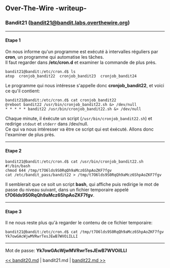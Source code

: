 ## Over-The-Wire -writeup-
### Bandit21 (bandit21@bandit.labs.overthewire.org)

---
#### Etape 1

On nous informe qu'un programme est exécuté à intervalles réguliers par **cron**, un programme qui automatise les tâches.  
Il faut regarder dans **/etc/cron.d** et examiner la commande de plus près.

```console
bandit21@bandit:/etc/cron.d$ ls
atop  cronjob_bandit22  cronjob_bandit23  cronjob_bandit24
```

Le programme qui nous intéresse s'appelle donc **cronjob_bandit22**, et voici ce qu'il contient:

```console
bandit21@bandit:/etc/cron.d$ cat cronjob_bandit22 
@reboot bandit22 /usr/bin/cronjob_bandit22.sh &> /dev/null
* * * * * bandit22 /usr/bin/cronjob_bandit22.sh &> /dev/null
```

Chaque minute, il éxécute un script (`/usr/bin/cronjob_bandit22.sh`) et redirige `stdout` et `stderr` dans /dev/null.  
Ce qui va nous intéresser va être ce script qui est éxécuté. Allons donc l'examiner de plus près.

---
#### Etape 2

```console
bandit21@bandit:/etc/cron.d$ cat /usr/bin/cronjob_bandit22.sh 
#!/bin/bash
chmod 644 /tmp/t7O6lds9S0RqQh9aMcz6ShpAoZKF7fgv
cat /etc/bandit_pass/bandit22 > /tmp/t7O6lds9S0RqQh9aMcz6ShpAoZKF7fgv
```

Il semblerait que ce soit un script **bash**, qui affiche puis redirige le mot de passe du niveau suivant, dans un fichier temporaire appelé **t7O6lds9S0RqQh9aMcz6ShpAoZKF7fgv**.

---
#### Etape 3

Il ne nous reste plus qu'à regarder le contenu de ce fichier temporaire:

```console
bandit21@bandit:/etc/cron.d$ cat /tmp/t7O6lds9S0RqQh9aMcz6ShpAoZKF7fgv
Yk7owGAcWjwMVRwrTesJEwB7WVOiILLI
```

---
Mot de passe: **Yk7owGAcWjwMVRwrTesJEwB7WVOiILLI**

[<< bandit20.md](bandit20.md) | bandit21.md | [bandit22.md >>](bandit22.md)
